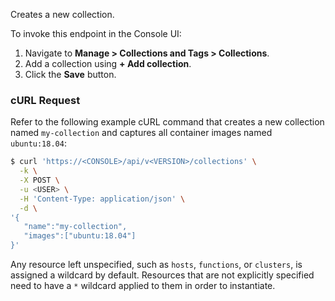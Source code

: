 Creates a new collection.

To invoke this endpoint in the Console UI:

1. Navigate to **Manage > Collections and Tags > Collections**.
2. Add a collection using **+ Add collection**.
3. Click the **Save** button.

### cURL Request

Refer to the following example cURL command that creates a new collection named `my-collection` and captures all container images named `ubuntu:18.04`:

```bash
$ curl 'https://<CONSOLE>/api/v<VERSION>/collections' \
  -k \
  -X POST \
  -u <USER> \
  -H 'Content-Type: application/json' \
  -d \
'{
   "name":"my-collection",
   "images":["ubuntu:18.04"]
}'
```
Any resource left unspecified, such as `hosts`, `functions`, or `clusters`, is assigned a wildcard by default.
Resources that are not explicitly specified need to have a `*` wildcard applied to them in order to instantiate.


